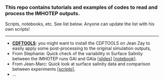 ### This repo contains tutorials and examples of codes to read and process the IMHOTEP outputs.
Scripts, notebooks, etc. See list below. Anyone can update the list with his own scripts!

---
*  __[CDFTOOLS](https://github.com/meom-group/CDFTOOLS)__: you might want to install the CDFTOOLS on Jean Zay to easily apply some post-processing to the original simulation outputs,
* From Stephanie: Quick check of the variability in Surface Salinity  between the IMHOTEP runs GAI and GAIa  [[slides]]() [[notebook]](https://nbviewer.jupyter.org/github/stephanieleroux/Project-IMHOTEP/blob/main/TOOLS/NOTEBOOKS/2021-09-16_SLX_JZ_IMHOTEP_SSS_compEXP_shared.ipynb).
* From Jean-Marc: Quick look at surface salinity data and comparison between experiments [[scripts]](https://github.com/molines/IMHOTEP/tree/master/TOOLS),
* ...
